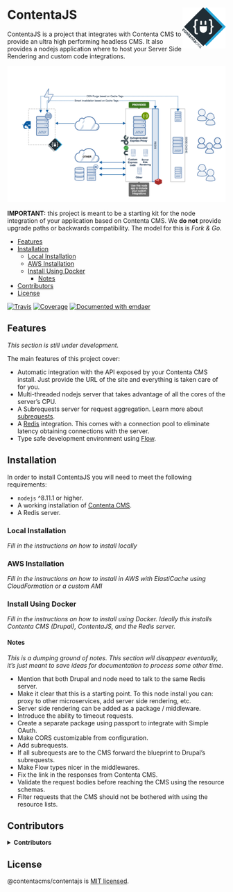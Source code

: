 <!--
  This file was generated by emdaer

  Its template can be found at .emdaer/README.emdaer.md
-->

<!--
  emdaerHash:fa7c1ad43f3fe1454371a09785dd0141
-->

<h1 id="contentajs-img-align-right-src-logo-svg-alt-contenta-logo-title-contenta-logo-width-100-">ContentaJS <img align="right" src="./logo.svg" alt="Contenta logo" title="Contenta logo" width="100"></h1>
<p>ContentaJS is a project that integrates with Contenta CMS to provide
an ultra high performing headless CMS. It also provides a nodejs application
where to host your Server Side Rendering and custom code integrations.</p>
<p><img src="./.emdaer/docs/assets/contentacms-node.png" alt="Contenta Stack Architecture"></p>
<p><strong>IMPORTANT:</strong> this project is meant to be a starting kit for the node
integration of your application based on Contenta CMS. We <strong>do not</strong> provide
upgrade paths or backwards compatibility. The model for this is <em>Fork &amp; Go</em>.</p>
<!-- toc -->
<ul>
<li><a href="#features">Features</a></li>
<li><a href="#installation">Installation</a><ul>
<li><a href="#local-installation">Local Installation</a></li>
<li><a href="#aws-installation">AWS Installation</a></li>
<li><a href="#install-using-docker">Install Using Docker</a><ul>
<li><a href="#notes">Notes</a></li>
</ul>
</li>
</ul>
</li>
<li><a href="#contributors">Contributors</a></li>
<li><a href="#license">License</a></li>
</ul>
<!-- tocstop -->
<p><a href="https://travis-ci.org/contentacms/contentajs/"><img src="https://img.shields.io/travis/contentacms/contentajs.svg?style=flat-square" alt="Travis"></a> <a href="https://coveralls.io/github/contentacms/contentajs/"><img src="https://img.shields.io/coveralls/github/contentacms/contentajs.svg?style=flat-square" alt="Coverage"></a> <a href="https://github.com/emdaer/emdaer"><img src="https://img.shields.io/badge/📓-documented%20with%20emdaer-F06632.svg?style=flat-square" alt="Documented with emdaer"></a></p>
<h2 id="features">Features</h2>
<p><em>This section is still under development.</em></p>
<p>The main features of this project cover:</p>
<ul>
<li>Automatic integration with the API exposed by your Contenta CMS install.
Just provide the URL of the site and everything is taken care of for you.</li>
<li>Multi-threaded nodejs server that takes advantage of all the cores of the
server’s CPU.</li>
<li>A Subrequests server for request aggregation. Learn more about <a href="./.emdaer/docs/subrequests.md">subrequests</a>.</li>
<li>A <a href="http://redis.io">Redis</a> integration. This comes with a connection pool to
eliminate latency obtaining connections with the server.</li>
<li>Type safe development environment using <a href="http://flow.org">Flow</a>.</li>
</ul>
<h2 id="installation">Installation</h2>
<p>In order to install ContentaJS you will need to meet the following requirements:</p>
<ul>
<li><code>nodejs</code> ^8.11.1 or higher.</li>
<li>A working installation of <a href="https://github.com/contentacms/contenta_jsonapi">Contenta CMS</a>.</li>
<li>A Redis server.</li>
</ul>
<h3 id="local-installation">Local Installation</h3>
<p><em>Fill in the instructions on how to install locally</em></p>
<h3 id="aws-installation">AWS Installation</h3>
<p><em>Fill in the instructions on how to install in AWS with ElastiCache using CloudFormation or a custom AMI</em></p>
<h3 id="install-using-docker">Install Using Docker</h3>
<p><em>Fill in the instructions on how to install using Docker. Ideally this installs
Contenta CMS (Drupal), ContentaJS, and the Redis server.</em></p>
<h4 id="notes">Notes</h4>
<p><em>This is a dumping ground of notes. This section will disappear eventually, it’s
just meant to save ideas for documentation to process some other time.</em></p>
<ul>
<li>Mention that both Drupal and node need to talk to the same Redis server.</li>
<li>Make it clear that this is a starting point. To this node install you can:
proxy to other microservices, add server side rendering, etc.</li>
<li>Server side rendering can be added as a package / middleware.</li>
<li>Introduce the ability to timeout requests.</li>
<li>Create a separate package using passport to integrate with Simple OAuth.</li>
<li>Make CORS customizable from configuration.</li>
<li>Add subrequests.</li>
<li>If all subrequests are to the CMS forward the blueprint to Drupal’s subrequests.</li>
<li>Make Flow types nicer in the middlewares.</li>
<li>Fix the link in the responses from Contenta CMS.</li>
<li>Validate the request bodies before reaching the CMS using the resource schemas.</li>
<li>Filter requests that the CMS should not be bothered with using the resource lists.</li>
</ul>
<h2 id="contributors">Contributors</h2>
<details>
<summary><strong>Contributors</strong></summary><br>
<a title="Engineer and programmer focused on online applications." href="https://github.com/e0ipso">
  <img align="left" src="https://avatars0.githubusercontent.com/u/1140906?s=24">
</a>
<strong>Mateu Aguiló Bosch</strong>
<br><br>
</details>

<h2 id="license">License</h2>
<p>@contentacms/contentajs is <a href="./LICENSE">MIT licensed</a>.</p>

